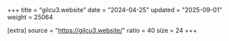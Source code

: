 +++
title = "gilcu3.website"
date = "2024-04-25"
updated = "2025-09-01"
weight = 25064

[extra]
source = "https://gilcu3.website/"
ratio = 40
size = 24
+++
